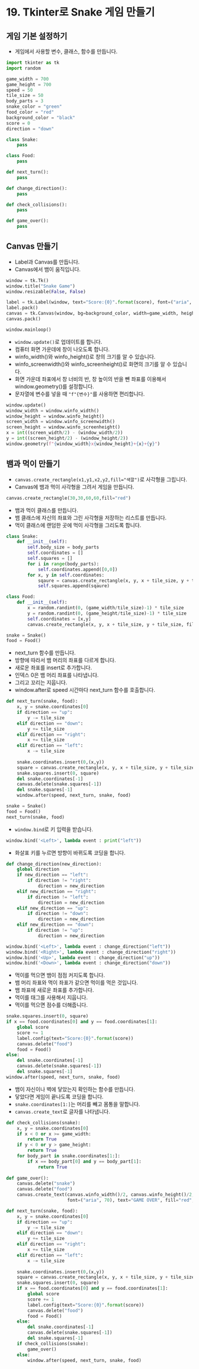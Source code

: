 # 19. Tkinter로 Snake 게임 만들기
## 게임 기본 설정하기
* 게임에서 사용할 변수, 클래스, 함수를 만듭니다.
```python
import tkinter as tk
import random

game_width = 700
game_height = 700
speed = 50
tile_size = 50
body_parts = 3
snake_color = "green"
food_color = "red"
background_color = "black"
score = 0
direction = "down"

class Snake:
    pass

class Food:
    pass

def next_turn():
    pass

def change_direction():
    pass

def check_collisions():
    pass

def game_over():
    pass
```

## Canvas 만들기
* Label과 Canvas를 만듭니다.
* Canvas에서 뱀이 움직입니다.
```python
window = tk.Tk()
window.title("Snake Game")
window.resizable(False, False)

label = tk.Label(window, text="Score:{0}".format(score), font=("aria", 20))
label.pack()
canvas = tk.Canvas(window, bg=background_color, width=game_width, height=game_height)
canvas.pack()

window.mainloop()
```

* ```window.update()```로 업데이트를 합니다. 
* 컴퓨터 화면 가운데에 창이 나오도록 합니다. 
* winfo_width()와 winfo_height()로 창의 크기를 알 수 있습니다. 
* winfo_screenwidth()와 winfo_screenheight()로 화면의 크기를 알 수 있습니다.
* 화면 가운데 좌표에서 창 너비의 반, 창 높이의 반을 뺀 좌표를 이용해서 window.geometry()를 설정합니다.
* 문자열에 변수를 넣을 때 ```"f"{변수}"```를 사용하면 편리합니다.
```python
window.update()
window_width = window.winfo_width()
window_height = window.winfo_height()
screen_width = window.winfo_screenwidth()
screen_height = window.winfo_screenheight()
x = int((screen_width/2) - (window_width/2))
y = int((screen_height/2) - (window_height/2))
window.geometry(f"{window_width}x{window_height}+{x}+{y}")
```

## 뱀과 먹이 만들기
* ```canvas.create_rectangle(x1,y1,x2,y2,fill="색깔")```로 사각형을 그립니다.
* Canvas에 뱀과 먹이 사각형을 그려서 게임을 만듭니다.
```python
canvas.create_rectangle(30,30,60,60,fill="red")
```

* 뱀과 먹이 클래스를 만듭니다.
* 뱀 클래스에 자신의 좌표와 그린 사각형을 저장하는 리스트를 만듭니다.
* 먹이 클래스에 랜덤한 곳에 먹이 사각형을 그리도록 합니다.
```python
class Snake:
    def __init__(self):
        self.body_size = body_parts
        self.coordinates = []
        self.squares = []
        for i in range(body_parts):
            self.coordinates.append([0,0])
        for x, y in self.coordinates:
            sqaure = canvas.create_rectangle(x, y, x + tile_size, y + tile_size, fill=snake_color, tag="snake")
            self.squares.append(sqaure)

class Food:
    def __init__(self):
        x = random.randint(0, (game_width/tile_size)-1) * tile_size
        y = random.randint(0, (game_height/tile_size)-1) * tile_size
        self.coordinates = [x,y]
        canvas.create_rectangle(x, y, x + tile_size, y + tile_size, fill=food_color, tag="food")

snake = Snake()
food = Food()
```
* next_turn 함수를 만듭니다.
* 방향에 따라서 뱀 머리의 좌표를 다르게 합니다.
* 새로운 좌표를 insert로 추가합니다.
* 인덱스 0은 뱀 머리 좌표를 나타냅니다.
* 그리고 꼬리는 지웁니다.
* window.after로 speed 시간마다 next_turn 함수를 호출합니다.
```python
def next_turn(snake, food):
    x, y = snake.coordinates[0]
    if direction == "up":
        y -= tile_size
    elif direction == "down":
        y += tile_size
    elif direction == "right":
        x += tile_size
    elif direction == "left":
        x -= tile_size
        
    snake.coordinates.insert(0,(x,y))
    square = canvas.create_rectangle(x, y, x + tile_size, y + tile_size, fill=snake_color, tag="snake")
    snake.squares.insert(0, square)
    del snake.coordinates[-1]
    canvas.delete(snake.squares[-1])
    del snake.squares[-1]
    window.after(speed, next_turn, snake, food)

snake = Snake()
food = Food()
next_turn(snake, food)
```

* ```window.bind```로 키 입력을 받습니다.
```python
window.bind('<Left>', lambda event : print("left"))
```    
    
* 화살표 키를 누르면 방향이 바뀌도록 코딩을 합니다.
```python
def change_direction(new_direction):
    global direction
    if new_direction == "left":
        if direction != "right":
            direction = new_direction
    elif new_direction == "right":
        if direction != "left":
            direction = new_direction
    elif new_direction == "up":
        if direction != "down":
            direction = new_direction
    elif new_direction == "down":
        if direction != "up":
            direction = new_direction        

window.bind('<Left>', lambda event : change_direction("left"))
window.bind('<Right>', lambda event : change_direction("right"))
window.bind('<Up>', lambda event : change_direction("up"))
window.bind('<Down>', lambda event : change_direction("down"))
```

* 먹이를 먹으면 뱀이 점점 커지도록 합니다.
* 뱀 머리 좌표와 먹이 좌표가 같으면 먹이를 먹은 것입니다. 
* 뱀 좌표에 새로운 좌표를 추가합니다.
* 먹이를 태그를 사용해서 지웁니다.
* 먹이를 먹으면 점수를 더해줍니다.
```python
snake.squares.insert(0, square)
if x == food.coordinates[0] and y == food.coordinates[1]:
    global score
    score += 1
    label.config(text="Score:{0}".format(score))
    canvas.delete("food")
    food = Food()
else:
    del snake.coordinates[-1]
    canvas.delete(snake.squares[-1])
    del snake.squares[-1]
window.after(speed, next_turn, snake, food)
```

* 뱀이 자신이나 벽에 닿았는지 확인하는 함수를 만듭니다.
* 닿았다면 게임이 끝나도록 코딩을 합니다.
* ```snake.coordinates[1:]```는 머리를 빼고 몸통을 말합니다.
* ```canvas.create_text```로 글자를 나타냅니다.
```python
def check_collisions(snake):
    x, y = snake.coordinates[0]
    if x < 0 or x >= game_width:
        return True
    if y < 0 or y > game_height:
        return True
    for body_part in snake.coordinates[1:]:
        if x == body_part[0] and y == body_part[1]:
            return True
        
def game_over():
    canvas.delete("snake")
    canvas.delete("food")
    canvas.create_text(canvas.winfo_width()/2, canvas.winfo_height()/2,
                       font=("aria", 70), text="GAME OVER", fill="red", tag="gameover")

def next_turn(snake, food):
    x, y = snake.coordinates[0]
    if direction == "up":
        y -= tile_size
    elif direction == "down":
        y += tile_size
    elif direction == "right":
        x += tile_size
    elif direction == "left":
        x -= tile_size
        
    snake.coordinates.insert(0,(x,y))
    square = canvas.create_rectangle(x, y, x + tile_size, y + tile_size, fill=snake_color, tag="snake")
    snake.squares.insert(0, square)
    if x == food.coordinates[0] and y == food.coordinates[1]:
        global score
        score += 1
        label.config(text="Score:{0}".format(score))
        canvas.delete("food")
        food = Food()
    else:
        del snake.coordinates[-1]
        canvas.delete(snake.squares[-1])
        del snake.squares[-1]
    if check_collisions(snake):
        game_over()
    else:
        window.after(speed, next_turn, snake, food)
```     
        


